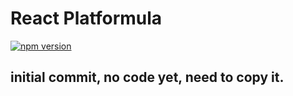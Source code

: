 # React Platformula
[![npm version](https://badge.fury.io/js/react-platformula.svg)](https://badge.fury.io/js/react-platformula)

## initial commit, no code yet, need to copy it.
